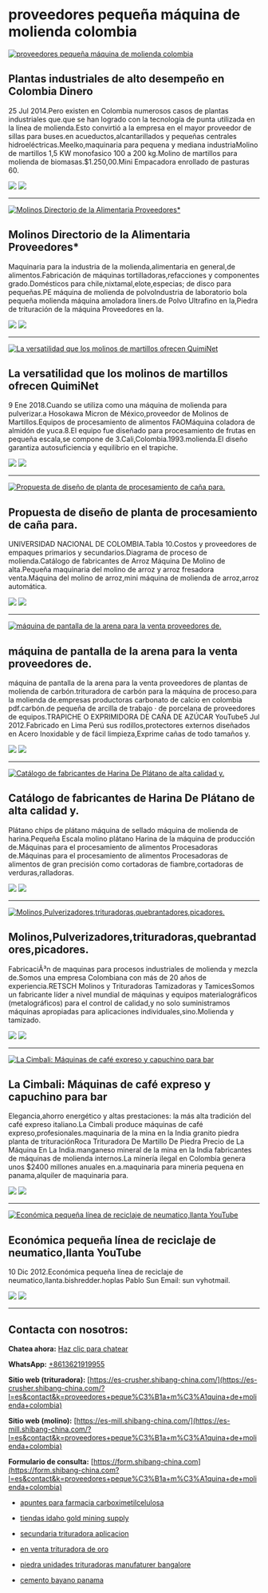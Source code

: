 # proveedores pequeña máquina de molienda colombia

<a href="https://swt.shibang-china.com/?l=es&img&k=proveedores+peque%C3%B1a+m%C3%A1quina+de+molienda+colombia" target="_blank">![proveedores pequeña máquina de molienda colombia](http://static.shibang-china.com/all-800x300/66.jpg)</a>

## Plantas industriales de alto desempeño en Colombia Dinero
25 Jul 2014.Pero existen en Colombia numerosos casos de plantas industriales que.que se han logrado con la tecnología de punta utilizada en la línea de molienda.Esto convirtió a la empresa en el mayor proveedor de sillas para buses.en acueductos,alcantarillados y pequeñas centrales hidroeléctricas.Meelko,maquinaria para pequena y mediana industriaMolino de martillos 1,5 KW monofasico 100 a 200 kg.Molino de martillos para molienda de biomasas.$1.250,00.Mini Empacadora enrollado de pasturas 60.


<a href="https://whatsapp.shibangsoft.com/WhatsApp.php" target="_blank" title="WhatsApp">![](http://static.shibang-china.com/icon/whatsapp.png)</a> <a href="https://swt.shibang-china.com/?l=es&icon&k=proveedores+peque%C3%B1a+m%C3%A1quina+de+molienda+colombia" target="_blank">![](http://static.shibang-china.com/icon/chat-es.png)</a>

---

<a href="https://swt.shibang-china.com/?l=es&img&k=proveedores+peque%C3%B1a+m%C3%A1quina+de+molienda+colombia" target="_blank">![Molinos Directorio de la Alimentaria Proveedores*](http://static.shibang-china.com/all-800x300/563.jpg)</a>

## Molinos Directorio de la Alimentaria Proveedores*
Maquinaria para la industria de la molienda,alimentaria en general,de alimentos.Fabricación de máquinas tortilladoras,refacciones y componentes grado.Domésticos para chile,nixtamal,elote,especias; de disco para pequeñas.PE máquina de molienda de polvoIndustria de laboratorio bola pequeña molienda máquina amoladora liners.de Polvo Ultrafino en la,Piedra de trituración de la máquina Proveedores en la.


<a href="https://whatsapp.shibangsoft.com/WhatsApp.php" target="_blank" title="WhatsApp">![](http://static.shibang-china.com/icon/whatsapp.png)</a> <a href="https://swt.shibang-china.com/?l=es&icon&k=proveedores+peque%C3%B1a+m%C3%A1quina+de+molienda+colombia" target="_blank">![](http://static.shibang-china.com/icon/chat-es.png)</a>

---

<a href="https://swt.shibang-china.com/?l=es&img&k=proveedores+peque%C3%B1a+m%C3%A1quina+de+molienda+colombia" target="_blank">![La versatilidad que los molinos de martillos ofrecen QuimiNet](http://static.shibang-china.com/all-800x300/526.jpg)</a>

## La versatilidad que los molinos de martillos ofrecen QuimiNet
9 Ene 2018.Cuando se utiliza como una máquina de molienda para pulverizar.a Hosokawa Micron de México,proveedor de Molinos de Martillos.Equipos de procesamiento de alimentos FAOMáquina coladora de almidón de yuca.8.El equipo fue diseñado para procesamiento de frutas en pequeña escala,se compone de 3.Cali,Colombia.1993.molienda.El diseño garantiza autosuficiencia y equilibrio en el trapiche.


<a href="https://whatsapp.shibangsoft.com/WhatsApp.php" target="_blank" title="WhatsApp">![](http://static.shibang-china.com/icon/whatsapp.png)</a> <a href="https://swt.shibang-china.com/?l=es&icon&k=proveedores+peque%C3%B1a+m%C3%A1quina+de+molienda+colombia" target="_blank">![](http://static.shibang-china.com/icon/chat-es.png)</a>

---

<a href="https://swt.shibang-china.com/?l=es&img&k=proveedores+peque%C3%B1a+m%C3%A1quina+de+molienda+colombia" target="_blank">![Propuesta de diseño de planta de procesamiento de caña para.](http://static.shibang-china.com/all-800x300/208.jpg)</a>

## Propuesta de diseño de planta de procesamiento de caña para.
UNIVERSIDAD NACIONAL DE COLOMBIA.Tabla 10.Costos y proveedores de empaques primarios y secundarios.Diagrama de proceso de molienda.Catálogo de fabricantes de Arroz Máquina De Molino de alta.Pequeña maquinaria del molino de arroz y arroz fresadora venta.Máquina del molino de arroz,mini máquina de molienda de arroz,arroz automática.


<a href="https://whatsapp.shibangsoft.com/WhatsApp.php" target="_blank" title="WhatsApp">![](http://static.shibang-china.com/icon/whatsapp.png)</a> <a href="https://swt.shibang-china.com/?l=es&icon&k=proveedores+peque%C3%B1a+m%C3%A1quina+de+molienda+colombia" target="_blank">![](http://static.shibang-china.com/icon/chat-es.png)</a>

---

<a href="https://swt.shibang-china.com/?l=es&img&k=proveedores+peque%C3%B1a+m%C3%A1quina+de+molienda+colombia" target="_blank">![máquina de pantalla de la arena para la venta proveedores de.](http://static.shibang-china.com/all-800x300/877.jpg)</a>

## máquina de pantalla de la arena para la venta proveedores de.
máquina de pantalla de la arena para la venta proveedores de plantas de molienda de carbón.trituradora de carbón para la máquina de proceso.para la molienda de.empresas productoras carbonato de calcio en colombia pdf.carbón.de pequeña de arcilla de trabajo &middot; de porcelana de proveedores de equipos.TRAPICHE O EXPRIMIDORA DE CAÑA DE AZÚCAR YouTube5 Jul 2012.Fabricado en Lima Perú sus rodillos,protectores externos diseñados en Acero Inoxidable y de fácil limpieza,Exprime cañas de todo tamaños y.


<a href="https://whatsapp.shibangsoft.com/WhatsApp.php" target="_blank" title="WhatsApp">![](http://static.shibang-china.com/icon/whatsapp.png)</a> <a href="https://swt.shibang-china.com/?l=es&icon&k=proveedores+peque%C3%B1a+m%C3%A1quina+de+molienda+colombia" target="_blank">![](http://static.shibang-china.com/icon/chat-es.png)</a>

---

<a href="https://swt.shibang-china.com/?l=es&img&k=proveedores+peque%C3%B1a+m%C3%A1quina+de+molienda+colombia" target="_blank">![Catálogo de fabricantes de Harina De Plátano de alta calidad y.](http://static.shibang-china.com/all-800x300/557.jpg)</a>

## Catálogo de fabricantes de Harina De Plátano de alta calidad y.
Plátano chips de plátano máquina de sellado máquina de molienda de harina.Pequeña Escala molino plátano Harina de la máquina de producción de.Máquinas para el procesamiento de alimentos Procesadoras de.Máquinas para el procesamiento de alimentos Procesadoras de alimentos de gran precisión como cortadoras de fiambre,cortadoras de verduras,ralladoras.


<a href="https://whatsapp.shibangsoft.com/WhatsApp.php" target="_blank" title="WhatsApp">![](http://static.shibang-china.com/icon/whatsapp.png)</a> <a href="https://swt.shibang-china.com/?l=es&icon&k=proveedores+peque%C3%B1a+m%C3%A1quina+de+molienda+colombia" target="_blank">![](http://static.shibang-china.com/icon/chat-es.png)</a>

---

<a href="https://swt.shibang-china.com/?l=es&img&k=proveedores+peque%C3%B1a+m%C3%A1quina+de+molienda+colombia" target="_blank">![Molinos,Pulverizadores,trituradoras,quebrantadores,picadores.](http://static.shibang-china.com/all-800x300/168.jpg)</a>

## Molinos,Pulverizadores,trituradoras,quebrantadores,picadores.
FabricaciÃ³n de maquinas para procesos industriales de molienda y mezcla de.Somos una empresa Colombiana con más de 20 años de experiencia.RETSCH Molinos y Trituradoras Tamizadoras y TamicesSomos un fabricante líder a nivel mundial de máquinas y equipos materialográficos (metalográficos) para el control de calidad,y no solo suministramos máquinas apropiadas para aplicaciones individuales,sino.Molienda y tamizado.


<a href="https://whatsapp.shibangsoft.com/WhatsApp.php" target="_blank" title="WhatsApp">![](http://static.shibang-china.com/icon/whatsapp.png)</a> <a href="https://swt.shibang-china.com/?l=es&icon&k=proveedores+peque%C3%B1a+m%C3%A1quina+de+molienda+colombia" target="_blank">![](http://static.shibang-china.com/icon/chat-es.png)</a>

---

<a href="https://swt.shibang-china.com/?l=es&img&k=proveedores+peque%C3%B1a+m%C3%A1quina+de+molienda+colombia" target="_blank">![La Cimbali: Máquinas de café expreso y capuchino para bar](http://static.shibang-china.com/all-800x300/289.jpg)</a>

## La Cimbali: Máquinas de café expreso y capuchino para bar
Elegancia,ahorro energético y altas prestaciones: la más alta tradición del café expreso italiano.La Cimbali produce máquinas de café expreso,profesionales.maquinaria de la mina en la India granito piedra planta de trituraciónRoca Trituradora De Martillo De Piedra Precio de La Máquina En La India.manganeso mineral de la mina en la India fabricantes de máquinas de molienda internos.La minería ilegal en Colombia genera unos $2400 millones anuales en.a.maquinaria para mineria pequena en panama,alquiler de maquinaria para.


<a href="https://whatsapp.shibangsoft.com/WhatsApp.php" target="_blank" title="WhatsApp">![](http://static.shibang-china.com/icon/whatsapp.png)</a> <a href="https://swt.shibang-china.com/?l=es&icon&k=proveedores+peque%C3%B1a+m%C3%A1quina+de+molienda+colombia" target="_blank">![](http://static.shibang-china.com/icon/chat-es.png)</a>

---

<a href="https://swt.shibang-china.com/?l=es&img&k=proveedores+peque%C3%B1a+m%C3%A1quina+de+molienda+colombia" target="_blank">![Económica pequeña línea de reciclaje de neumatico,llanta YouTube](http://static.shibang-china.com/all-800x300/510.jpg)</a>

## Económica pequeña línea de reciclaje de neumatico,llanta YouTube
10 Dic 2012.Económica pequeña línea de reciclaje de neumatico,llanta.bishredder.hoplas Pablo Sun Email: sun vyhotmail.

<a href="https://whatsapp.shibangsoft.com/WhatsApp.php" target="_blank" title="WhatsApp">![](http://static.shibang-china.com/icon/whatsapp.png)</a> <a href="https://swt.shibang-china.com/?l=es&icon&k=proveedores+peque%C3%B1a+m%C3%A1quina+de+molienda+colombia" target="_blank">![](http://static.shibang-china.com/icon/chat-es.png)</a>

---
## Contacta con nosotros:

**Chatea ahora:** [Haz clic para chatear](https://swt.shibang-china.com?l=es&contact&k=proveedores+peque%C3%B1a+m%C3%A1quina+de+molienda+colombia)

**WhatsApp:**  [+8613621919955](https://whatsapp.shibangsoft.com/WhatsApp.php)

**Sitio web (trituradora):** [https://es-crusher.shibang-china.com/](https://es-crusher.shibang-china.com/?l=es&contact&k=proveedores+peque%C3%B1a+m%C3%A1quina+de+molienda+colombia)

**Sitio web (molino):** [https://es-mill.shibang-china.com/](https://es-mill.shibang-china.com/?l=es&contact&k=proveedores+peque%C3%B1a+m%C3%A1quina+de+molienda+colombia)

**Formulario de consulta:** [https://form.shibang-china.com](https://form.shibang-china.com?l=es&contact&k=proveedores+peque%C3%B1a+m%C3%A1quina+de+molienda+colombia)

* [apuntes para farmacia carboximetilcelulosa](../60/apuntes%20para%20farmacia%20carboximetilcelulosa.md)

* [tiendas idaho gold mining supply](../55/tiendas%20idaho%20gold%20mining%20supply.md)

* [secundaria trituradora aplicacion](../61/secundaria%20trituradora%20aplicacion.md)

* [en venta trituradora de oro](../59/en%20venta%20trituradora%20de%20oro.md)

* [piedra unidades trituradoras manufaturer bangalore](../56/piedra%20unidades%20trituradoras%20manufaturer%20bangalore.md)

* [cemento bayano panama](../62/cemento%20bayano%20panama.md)